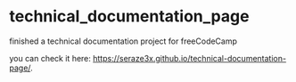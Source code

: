 # technical_documentation_page
finished a technical documentation project for freeCodeCamp

you can check it here:
https://seraze3x.github.io/technical-documentation-page/.

